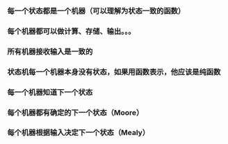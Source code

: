 ### 每一个状态都是一个机器（可以理解为状态一致的函数）
### 每个机器都可以做计算、存储、输出。。。
### 所有机器接收输入是一致的
### 状态机每一个机器本身没有状态，如果用函数表示，他应该是纯函数
### 每一个机器知道下一个状态
### 每个机器都有确定的下一个状态（Moore）
### 每个机器根据输入决定下一个状态（Mealy）
